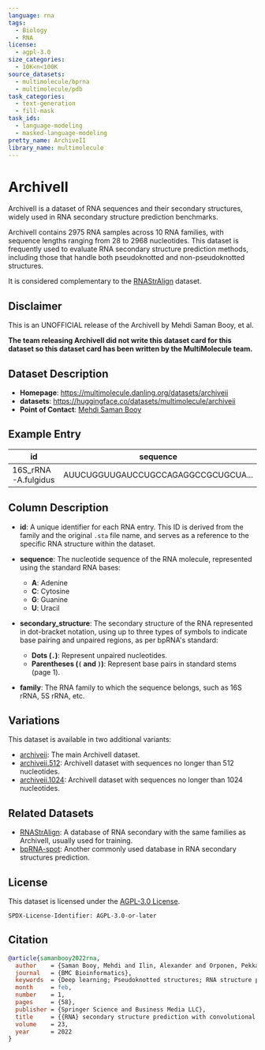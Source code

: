 ```yaml
---
language: rna
tags:
  - Biology
  - RNA
license:
  - agpl-3.0
size_categories:
  - 10K<n<100K
source_datasets:
  - multimolecule/bprna
  - multimolecule/pdb
task_categories:
  - text-generation
  - fill-mask
task_ids:
  - language-modeling
  - masked-language-modeling
pretty_name: ArchiveII
library_name: multimolecule
---
```


# ArchiveII

ArchiveII is a dataset of RNA sequences and their secondary structures, widely used in RNA secondary structure prediction benchmarks.

ArchiveII contains 2975 RNA samples across 10 RNA families, with sequence lengths ranging from 28 to 2968 nucleotides.
This dataset is frequently used to evaluate RNA secondary structure prediction methods, including those that handle both pseudoknotted and non-pseudoknotted structures.

It is considered complementary to the [RNAStrAlign](./rnastralign) dataset.

## Disclaimer

This is an UNOFFICIAL release of the ArchiveII by Mehdi Saman Booy, et al.

**The team releasing ArchiveII did not write this dataset card for this dataset so this dataset card has been written by the MultiMolecule team.**

## Dataset Description

- **Homepage**: https://multimolecule.danling.org/datasets/archiveii
- **datasets**: https://huggingface.co/datasets/multimolecule/archiveii
- **Point of Contact**: [Mehdi Saman Booy](mailto:mehdi.samanbooy@aalto.fi)

## Example Entry

| id                  | sequence                            | secondary_structure                  | family     |
| ------------------- | ----------------------------------- | ------------------------------------ | ---------- |
| 16S_rRNA-A.fulgidus | AUUCUGGUUGAUCCUGCCAGAGGCCGCUGCUA... | ...(((((...(((.))))).((((((((((....  | 16S_rRNA   |

## Column Description

- **id**:
    A unique identifier for each RNA entry. This ID is derived from the family and the original `.sta` file name, and serves as a reference to the specific RNA structure within the dataset.

- **sequence**:
    The nucleotide sequence of the RNA molecule, represented using the standard RNA bases:

    - **A**: Adenine
    - **C**: Cytosine
    - **G**: Guanine
    - **U**: Uracil

- **secondary_structure**:
    The secondary structure of the RNA represented in dot-bracket notation, using up to three types of symbols to indicate base pairing and unpaired regions, as per bpRNA's standard:

    - **Dots (`.`)**: Represent unpaired nucleotides.
    - **Parentheses (`(` and `)`)**: Represent base pairs in standard stems (page 1).

- **family**:
    The RNA family to which the sequence belongs, such as 16S rRNA, 5S rRNA, etc.

## Variations

This dataset is available in two additional variants:

- [archiveii](https://huggingface.co/datasets/multimolecule/archiveii): The main ArchiveII dataset.
- [archiveii.512](https://huggingface.co/datasets/multimolecule/archiveii.512): ArchiveII dataset with sequences no longer than 512 nucleotides.
- [archiveii.1024](https://huggingface.co/datasets/multimolecule/archiveii.1024): ArchiveII dataset with sequences no longer than 1024 nucleotides.

## Related Datasets

- [RNAStrAlign](https://huggingface.co/datasets/multimolecule/rnastralign): A database of RNA secondary with the same families as ArchiveII, usually used for training.
- [bpRNA-spot](https://huggingface.co/datasets/multimolecule/bprna-spot): Another commonly used database in RNA secondary structures prediction.

## License

This dataset is licensed under the [AGPL-3.0 License](https://www.gnu.org/licenses/agpl-3.0.html).

```spdx
SPDX-License-Identifier: AGPL-3.0-or-later
```

## Citation

```bibtex
@article{samanbooy2022rna,
  author    = {Saman Booy, Mehdi and Ilin, Alexander and Orponen, Pekka},
  journal   = {BMC Bioinformatics},
  keywords  = {Deep learning; Pseudoknotted structures; RNA structure prediction},
  month     = feb,
  number    = 1,
  pages     = {58},
  publisher = {Springer Science and Business Media LLC},
  title     = {{RNA} secondary structure prediction with convolutional neural networks},
  volume    = 23,
  year      = 2022
}
```
